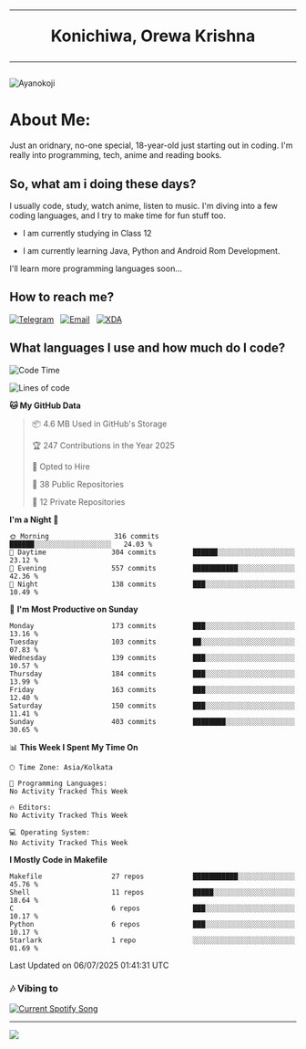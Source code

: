 <h1 align="center"><hr>Konichiwa, Orewa Krishna<hr></h1>

<img src="https://i.imgur.com/IE7ZUea.jpeg" alt="Ayanokoji"/>

<h1>About Me:</h1>

Just an oridnary, no-one special, 18-year-old just starting out in coding. I'm really into programming, tech, anime and reading books.

<h2>So, what am i doing these days?</h2>

I usually code, study, watch anime, listen to music. I'm diving into a few coding languages, and I try to make time for fun stuff too.

- I am currently studying in Class 12

- I am currently learning Java, Python and Android Rom Development.

I'll learn more programming languages soon...

<h2>How to reach me?</h2>


<a href="https://t.me/pure_soul_kk"><img src="https://img.shields.io/badge/K R I S H N A-2CA5E0?style=flat-square&logo=telegram&logoColor=white" alt="Telegram"/></a>&nbsp;&nbsp;&nbsp;<a href="krishnakripa34567@gmail.com"><img src="https://img.shields.io/badge/krishnakripa34567@gmail.com-D14836?style=flat-square&logo=gmail&logoColor=white" alt="Email"/></a>&nbsp;&nbsp;&nbsp;<a href="https://xdaforums.com/m/pure-soul-kk.12553929/"><img src="https://img.shields.io/badge/puresoulkk-F59714?style=flat-square&logo=xda-developers&logoColor=white" alt="XDA"/></a>


<h2>What languages I use and how much do I code?</h2>


<!--START_SECTION:waka-->
![Code Time](http://img.shields.io/badge/Code%20Time-8%20hrs%2047%20mins-blue)

![Lines of code](https://img.shields.io/badge/From%20Hello%20World%20I%27ve%20Written-603.9%20thousand%20lines%20of%20code-blue)

**🐱 My GitHub Data** 

> 📦 4.6 MB Used in GitHub's Storage 
 > 
> 🏆 247 Contributions in the Year 2025
 > 
> 💼 Opted to Hire
 > 
> 📜 38 Public Repositories 
 > 
> 🔑 12 Private Repositories 
 > 
**I'm a Night 🦉** 

```text
🌞 Morning                316 commits         ██████░░░░░░░░░░░░░░░░░░░   24.03 % 
🌆 Daytime                304 commits         ██████░░░░░░░░░░░░░░░░░░░   23.12 % 
🌃 Evening                557 commits         ███████████░░░░░░░░░░░░░░   42.36 % 
🌙 Night                  138 commits         ███░░░░░░░░░░░░░░░░░░░░░░   10.49 % 
```
📅 **I'm Most Productive on Sunday** 

```text
Monday                   173 commits         ███░░░░░░░░░░░░░░░░░░░░░░   13.16 % 
Tuesday                  103 commits         ██░░░░░░░░░░░░░░░░░░░░░░░   07.83 % 
Wednesday                139 commits         ███░░░░░░░░░░░░░░░░░░░░░░   10.57 % 
Thursday                 184 commits         ███░░░░░░░░░░░░░░░░░░░░░░   13.99 % 
Friday                   163 commits         ███░░░░░░░░░░░░░░░░░░░░░░   12.40 % 
Saturday                 150 commits         ███░░░░░░░░░░░░░░░░░░░░░░   11.41 % 
Sunday                   403 commits         ████████░░░░░░░░░░░░░░░░░   30.65 % 
```


📊 **This Week I Spent My Time On** 

```text
🕑︎ Time Zone: Asia/Kolkata

💬 Programming Languages: 
No Activity Tracked This Week

🔥 Editors: 
No Activity Tracked This Week

💻 Operating System: 
No Activity Tracked This Week
```

**I Mostly Code in Makefile** 

```text
Makefile                 27 repos            ███████████░░░░░░░░░░░░░░   45.76 % 
Shell                    11 repos            █████░░░░░░░░░░░░░░░░░░░░   18.64 % 
C                        6 repos             ███░░░░░░░░░░░░░░░░░░░░░░   10.17 % 
Python                   6 repos             ███░░░░░░░░░░░░░░░░░░░░░░   10.17 % 
Starlark                 1 repo              ░░░░░░░░░░░░░░░░░░░░░░░░░   01.69 % 
```




 Last Updated on 06/07/2025 01:41:31 UTC
<!--END_SECTION:waka-->


<h3>🎶 Vibing to</h3>

<a href="https://open.spotify.com/user/6y2iwhip99wg1mgyrl7gyphpq">
  <img
    src="https://puresoulkk.pythonanywhere.com?theme=dark&eq_color=rainbow"
    alt="Current Spotify Song"
  />
</a>

<hr>

<img src="https://komarev.com/ghpvc/?username=pure-soul-kk&label=Profile%20Views&color=000000&style=flat">
